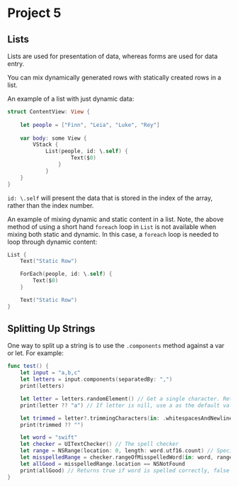 # Project 5

## Lists

Lists are used for presentation of data, whereas forms are used for data entry.

You can mix dynamically generated rows with statically created rows in a list.

An example of a list with just dynamic data:

``` swift
struct ContentView: View {
    
    let people = ["Finn", "Leia", "Luke", "Rey"]
    
    var body: some View {
        VStack {
            List(people, id: \.self) {
                    Text($0)
                }
            }
    }
}
```

`id: \.self` will present the data that is stored in the index of the array, rather than the index number.

An example of mixing dynamic and static content in a list. Note, the above method of using a short hand `foreach` loop in `List` is not available when mixing both static and dynamic. In this case, a `foreach` loop is needed to loop through dynamic content:

``` swift
List {
    Text("Static Row")

    ForEach(people, id: \.self) {
        Text($0)
    }

    Text("Static Row")
}
```

## Splitting Up Strings

One way to split up a string is to use the `.components` method against a var or let. For example:

``` swift
func test() {
    let input = "a,b,c"
    let letters = input.components(separatedBy: ",")
    print(letters)

    let letter = letters.randomElement() // Get a single character. Returns as an optional.
    print(letter ?? "a") // If letter is nill, use a as the default value.

    let trimmed = letter?.trimmingCharacters(in: .whitespacesAndNewlines) // Remove whitespace
    print(trimmed ?? "")

    let word = "swift"
    let checker = UITextChecker() // The spell checker
    let range = NSRange(location: 0, length: word.utf16.count) // Specify the length of the word to check
    let misspelledRange = checker.rangeOfMisspelledWord(in: word, range: range, startingAt: 0, wrap: false, language: "en")
    let allGood = misspelledRange.location == NSNotFound
    print(allGood) // Returns true if word is spelled correctly, false otherwise.
}
```
